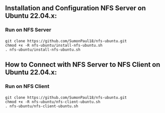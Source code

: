 #
## Installation and Configuration NFS Server on Ubuntu 22.04.x: 
### Run on NFS Server
#### 
    git clone https://github.com/SumonPaul18/nfs-ubuntu.git
    chmod +x -R nfs-ubuntu/install-nfs-ubuntu.sh
    . nfs-ubuntu/install-nfs-ubuntu.sh
#### 
## How to Connect with NFS Server to NFS Client on Ubuntu 22.04.x: 
### Run on NFS Client
#### 
    git clone https://github.com/SumonPaul18/nfs-ubuntu.git
    chmod +x -R nfs-ubuntu/nfs-client-ubuntu.sh
    . nfs-ubuntu/nfs-client-ubuntu.sh
#### 
